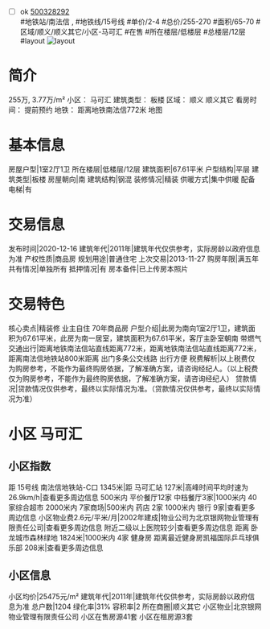 - [ ] ok [500328292](https://bj.5i5j.com/ershoufang/500328292.html)  
 #地铁站/南法信 ,  #地铁线/15号线
#单价/2-4 #总价/255-270 #面积/65-70   #区域/顺义/顺义其它/小区-马可汇 #在售 #所在楼层/低楼层 #总楼层/12层 #layout 
![layout](http://image2.5i5j.com//group2/M00/AF/62/CgqJNF2MmzeALTKdAAM6ZXlEYEQ629.jpg_P5.jpg) 
# 简介 
 255万,  3.77万/m² 
小区： 马可汇
建筑类型： 板楼
区域： 顺义 顺义其它
看房时间： 提前预约
地铁： 距离地铁南法信772米 地图
# 基本信息 
 房屋户型|1室2厅1卫
所在楼层|低楼层/12层
建筑面积|67.61平米
户型结构|平层
建筑类型|板楼
房屋朝向|南
建筑结构|钢混
装修情况|精装
供暖方式|集中供暖
配备电梯|有
# 交易信息 
 发布时间|2020-12-16
建筑年代|2011年|建筑年代仅供参考，实际房龄以政府信息为准
产权性质|商品房
规划用途|普通住宅
上次交易|2013-11-27
购房年限|满五年
共有情况|单独所有
抵押情况|有
房本备件|已上传房本照片
# 交易特色 
 核心卖点|精装修 业主自住   70年商品房
户型介绍|此房为南向1室2厅1卫，建筑面积为67.61平米，此房为南一居室，建筑面积为67.61平米，客厅主卧室朝南 带燃气
交通出行|距离地铁南法信站直线距离772米，距离地铁南法信站直线距离772米，距离南法信地铁站800米距离 出门多条公交线路 出行方便
税费解析|以上税费仅为购房参考，不能作为最终购房依据，了解准确方案，请咨询经纪人。（以上税费仅为购房参考，不能作为最终购房依据，了解准确方案，请咨询经纪人）
贷款情况|贷款情况仅供参考，最终以实际情况为准。（贷款情况仅供参考，最终以实际情况为准）
# 小区 马可汇
## 小区指数 
 距 15号线 南法信地铁站-C口 1345米|距 马可汇站 127米|高峰时间平均时速为26.9km/h|查看更多周边信息
500米内 平价餐厅12家
中档餐厅3家|1000米内 40家综合超市
2000米内 7家商场|500米内 药店 2家
1000米内 银行 9家|查看更多周边信息
小区物业费2.6元/平米/月|2002年建成|物业公司为北京银网物业管理有限责任公司|查看更多周边信息
附近二级以上医院较少|查看更多周边信息
距离 卧龙城市森林绿地 1824米|1000米内 4家 健身房
距离最近健身房凯福国际乒乓球俱乐部 208米|查看更多周边信息
## 小区信息 
 小区均价|25475元/m²
建筑年代|2011年|建筑年代仅供参考，实际房龄以政府信息为准
总户数|1204
绿化率|31%
容积率|2
所在商圈|顺义其它
小区物业|北京银网物业管理有限责任公司
小区在售房源41套
小区在租房源3套
